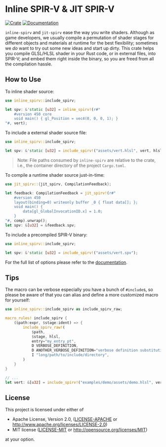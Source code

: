 # Inline SPIR-V & JIT SPIR-V

[![Crate](https://img.shields.io/crates/v/inline-spirv)](https://crates.io/crates/inline-spirv)
[![Documentation](https://docs.rs/inline-spirv/badge.svg)](https://docs.rs/inline-spirv)

`inline-spirv` and `jit-spirv` ease the way you write shaders. Although as game developers, we usually compile a permutation of shader stages for different objects and materials at runtime for the best flexibility; sometimes we *do* want to try out some new ideas and start up dirty. This crate helps you compile GLSL/HLSL shader in your Rust code, or in external files, into SPIR-V; and embed them right inside the binary, so you are freed from all the compilation hassle.

## How to Use

To inline shader source:

```rust
use inline_spirv::include_spirv;

let spv: &'static [u32] = inline_spirv!(r#"
    #version 450 core
    void main() { gl_Position = vec4(0, 0, 0, 1); }
"#, vert);
```

To include a external shader source file:

```rust
use inline_spirv::include_spirv;

let spv: &'static [u32] = include_spirv!("assets/vert.hlsl", vert, hlsl, entry="Main");
```

> Note: File paths consumed by `inline-spirv` are relative to the crate, i.e., the container directory of the project `Cargo.toml`.

To compile a runtime shader source just-in-time:

```rust
use jit_spirv::{jit_spirv, CompilationFeedback};

let feedback: CompilationFeedback = jit_spirv!(r#"
    #version 450
    layout(binding=0) writeonly buffer _0 { float data[]; };
    void main() {
        data[gl_GlobalInvocationID.x] = 1.0;
    }
"#, comp).unwrap();
let spv: &[u32] = &feedback.spv;
```

To include a precompiled SPIR-V binary:

```rust
use inline_spirv::include_spirv;

let spv: &'static [u32] = include_spirv!("assets/vert.spv");
```

For the full list of options please refer to the [documentation](https://docs.rs/inline-spirv).

## Tips

The macro can be verbose especially you have a bunch of `#include`s, so please be aware of that you can alias and define a more customized macro for yourself:

```rust
use inline_spirv::include_spirv as include_spirv_raw;

macro_rules! include_spirv {
    ($path:expr, $stage:ident) => {
        include_spirv_raw!(
            $path,
            $stage, hlsl,
            entry="my_entry_pt",
            D VERBOSE_DEFINITION,
            D ANOTHER_VERBOSE_DEFINITION="verbose definition substitution",
            I "long/path/to/include/directory",
        )
    }
}

// ...
let vert: &[u32] = include_spirv!("examples/demo/assets/demo.hlsl", vert);
```

## License

This project is licensed under either of

* Apache License, Version 2.0, ([LICENSE-APACHE](LICENSE-APACHE) or http://www.apache.org/licenses/LICENSE-2.0)
* MIT license ([LICENSE-MIT](LICENSE-MIT) or http://opensource.org/licenses/MIT)

at your option.
